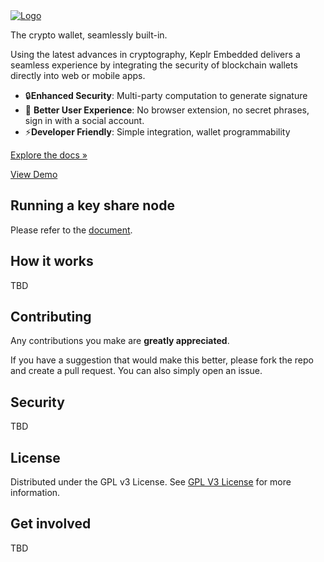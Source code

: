 <a href="https://demo.embed.keplr.app/">
  <img
    src="https://keplr-ewallet.s3.ap-northeast-2.amazonaws.com/icons/product_logo.png"
    alt="Logo">
</a>

<br />

The crypto wallet, seamlessly built-in.

Using the latest advances in cryptography, Keplr Embedded delivers a seamless
experience by integrating the security of blockchain wallets directly into web
or mobile apps.

- 🔒**Enhanced Security**: Multi-party computation to generate signature
- 🚀 **Better User Experience**: No browser extension, no secret phrases, sign
  in with a social account.
- ⚡**Developer Friendly**: Simple integration, wallet programmability

[Explore the docs »](https://docs.embed.keplr.app)

[View Demo](https://demo.embed.keplr.app)

## Running a key share node

Please refer to the
[document](https://github.com/chainapsis/ewallet/blob/main/documentation/key_share_node.md).

## How it works

TBD

## Contributing

Any contributions you make are **greatly appreciated**.

If you have a suggestion that would make this better, please fork the repo and
create a pull request. You can also simply open an issue.

## Security

TBD

## License

Distributed under the GPL v3 License. See
[GPL V3 License](https://opensource.org/license/gpl-3-0) for more information.

## Get involved

TBD
